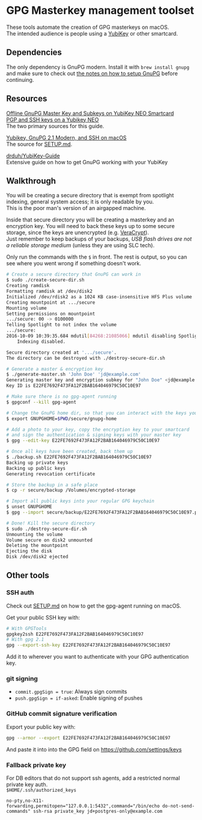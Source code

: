 # GPG Masterkey management toolset #

These tools automate the creation of GPG masterkeys on macOS.  
The intended audience is people using a [YubiKey](https://www.yubico.com/products/yubikey-hardware/)
or other smartcard.

## Dependencies ##
The only dependency is GnuPG modern. Install it with `brew install gnupg` and
make sure to check out [the notes on how to setup GnuPG](SETUP.md) before
continuing.

## Resources ##

[Offline GnuPG Master Key and Subkeys on YubiKey NEO Smartcard](https://blog.josefsson.org/2014/06/23/offline-gnupg-master-key-and-subkeys-on-yubikey-neo-smartcard/)  
[PGP and SSH keys on a Yubikey NEO](https://www.esev.com/blog/post/2015-01-pgp-ssh-key-on-yubikey-neo/)  
The two primary sources for this guide.

[Yubikey, GnuPG 2.1 Modern, and SSH on macOS](https://www.rempe.us/blog/yubikey-gnupg-2-1-and-ssh/)  
The source for [SETUP.md](SETUP.md).

[drduh/YubiKey-Guide](https://github.com/drduh/YubiKey-Guide)  
Extensive guide on how to get GnuPG working with your YubiKey

## Walkthrough ##
You will be creating a secure directory that is exempt from spotlight indexing,
general system access; it is only readable by you.  
This is the poor man's version of an airgapped machine.

Inside that secure directory you will be creating a masterkey and an encryption
key. You will need to back these keys up to some secure storage, since the keys
are unencrypted (e.g. [VeraCrypt](https://www.veracrypt.fr/en/Home.html)).  
Just remember to keep backups of your backups, _USB flash drives are not a
reliable storage medium_ (unless they are using SLC tech).

Only run the commands with the `$` in front. The rest is output, so you can see
where you went wrong if something doesn't work.
```sh
# Create a secure directory that GnuPG can work in
$ sudo ./create-secure-dir.sh
Creating ramdisk
Formatting ramdisk at /dev/disk2
Initialized /dev/rdisk2 as a 1024 KB case-insensitive HFS Plus volume
Creating mountpoint at .../secure
Mounting volume
Setting permissions on mountpoint
.../secure: 00 -> 0100000
Telling Spotlight to not index the volume
.../secure:
2016-10-09 10:39:35.684 mdutil[84268:21085066] mdutil disabling Spotlight: .../secure -> kMDConfigSearchLevelFSSearchOnly
	Indexing disabled.

Secure directory created at '.../secure'.
The directory can be destroyed with ./destroy-secure-dir.sh

# Generate a master & encryption key
$ ./generate-master.sh 'John Doe' 'jd@example.com'
Generating master key and encryption subkey for "John Doe" <jd@example.com>
Key ID is E22FE7692F473FA12F2BAB164046979C50C10E97

# Make sure there is no gpg-agent running
$ gpgconf --kill gpg-agent

# Change the GnuPG home dir, so that you can interact with the keys you just created
$ export GNUPGHOME=$PWD/secure/gnupg-home

# Add a photo to your key, copy the encryption key to your smartcard
# and sign the authentication & signing keys with your master key
$ gpg --edit-key E22FE7692F473FA12F2BAB164046979C50C10E97

# Once all keys have been created, back them up
$ ./backup.sh E22FE7692F473FA12F2BAB164046979C50C10E97
Backing up private keys
Backing up public keys
Generating revocation certificate

# Store the backup in a safe place
$ cp -r secure/backup /Volumes/encrypted-storage

# Import all public keys into your regular GPG keychain
$ unset GNUPGHOME
$ gpg --import secure/backup/E22FE7692F473FA12F2BAB164046979C50C10E97.public.asc

# Done! Kill the secure directory
$ sudo ./destroy-secure-dir.sh
Unmounting the volume
Volume secure on disk2 unmounted
Deleting the mountpoint
Ejecting the disk
Disk /dev/disk2 ejected
```

## Other tools ##

### SSH auth ###

Check out [SETUP.md](SETUP.md) on how to get the gpg-agent running on macOS.

Get your public SSH key with:
```sh
# With GPGTools
gpgkey2ssh E22FE7692F473FA12F2BAB164046979C50C10E97
# With gpg 2.1
gpg --export-ssh-key E22FE7692F473FA12F2BAB164046979C50C10E97
```
Add it to wherever you want to authenticate with your GPG authentication key.

### git signing ###

* `commit.gpgSign = true`: Always sign commits
* `push.gpgSign = if-asked`: Enable signing of pushes

### GitHub commit signature verification ###

Export your public key with:
```sh
gpg --armor --export E22FE7692F473FA12F2BAB164046979C50C10E97
```

And paste it into into the GPG field on https://github.com/settings/keys

### Fallback private key ###

For DB editors that do not support ssh agents, add a restricted normal
private key auth.  
`$HOME/.ssh/authorized_keys`
```
no-pty,no-X11-forwarding,permitopen="127.0.0.1:5432",command="/bin/echo do-not-send-commands" ssh-rsa private_key jd+postgres-only@example.com
```
